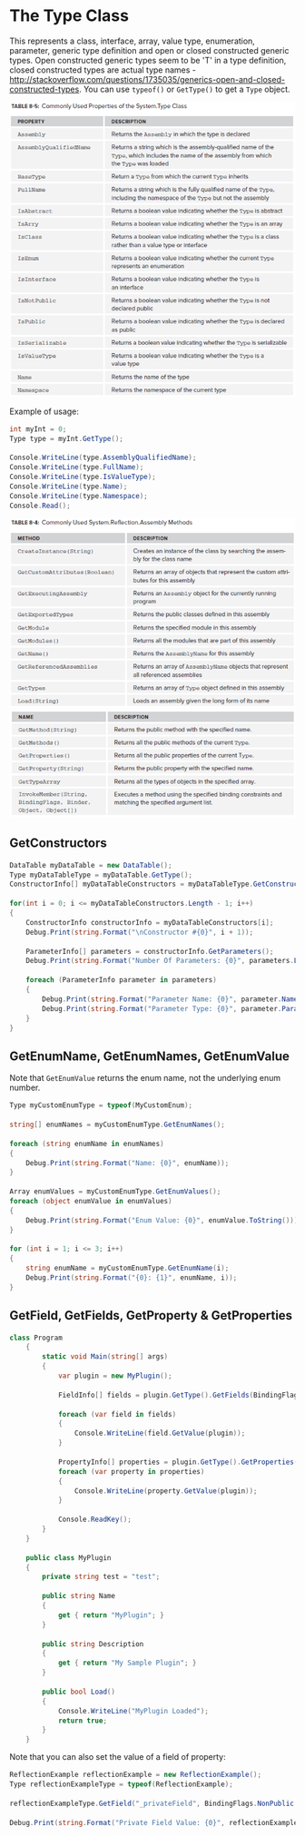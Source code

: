 # The Type Class


This represents a class, interface, array, value type, enumeration, parameter, generic type definition and open or closed constructed generic types. Open constructed generic types seem to be 'T' in a type definition, closed constructed types are actual type names - http://stackoverflow.com/questions/1735035/generics-open-and-closed-constructed-types. You can use `typeof()` or `GetType()` to get a `Type` object.

![Table 8-5](../media/The_Type_Class.png)

Example of usage:

```csharp
int myInt = 0;
Type type = myInt.GetType();

Console.WriteLine(type.AssemblyQualifiedName);
Console.WriteLine(type.FullName);
Console.WriteLine(type.IsValueType);
Console.WriteLine(type.Name);
Console.WriteLine(type.Namespace);
Console.Read();
```

![Table 8-6](../media/The_Assembly_Class-2.png)
![Table 8-6](../media/The_Type_Class-3.png)

## GetConstructors

```csharp
DataTable myDataTable = new DataTable();
Type myDataTableType = myDataTable.GetType();
ConstructorInfo[] myDataTableConstructors = myDataTableType.GetConstructors();

for(int i = 0; i <= myDataTableConstructors.Length - 1; i++)
{
    ConstructorInfo constructorInfo = myDataTableConstructors[i];
    Debug.Print(string.Format("\nConstructor #{0}", i + 1));

    ParameterInfo[] parameters = constructorInfo.GetParameters();
    Debug.Print(string.Format("Number Of Parameters: {0}", parameters.Length));

    foreach (ParameterInfo parameter in parameters)
    {
        Debug.Print(string.Format("Parameter Name: {0}", parameter.Name));
        Debug.Print(string.Format("Parameter Type: {0}", parameter.ParameterType.Name));
    }
}
```

## GetEnumName, GetEnumNames, GetEnumValue

Note that `GetEnumValue` returns the enum name, not the underlying enum number.

```csharp
Type myCustomEnumType = typeof(MyCustomEnum);

string[] enumNames = myCustomEnumType.GetEnumNames();

foreach (string enumName in enumNames)
{
    Debug.Print(string.Format("Name: {0}", enumName));
}

Array enumValues = myCustomEnumType.GetEnumValues();
foreach (object enumValue in enumValues)
{
    Debug.Print(string.Format("Enum Value: {0}", enumValue.ToString()));
}

for (int i = 1; i <= 3; i++)
{
    string enumName = myCustomEnumType.GetEnumName(i);
    Debug.Print(string.Format("{0}: {1}", enumName, i));
}
```

## GetField, GetFields, GetProperty & GetProperties


```csharp
class Program
    {
        static void Main(string[] args)
        {
            var plugin = new MyPlugin();

            FieldInfo[] fields = plugin.GetType().GetFields(BindingFlags.NonPublic | BindingFlags.Instance);

            foreach (var field in fields)
            {
                Console.WriteLine(field.GetValue(plugin));
            }

            PropertyInfo[] properties = plugin.GetType().GetProperties(BindingFlags.Public | BindingFlags.Instance);
            foreach (var property in properties)
            {
                Console.WriteLine(property.GetValue(plugin));
            }

            Console.ReadKey();
        }
    }

    public class MyPlugin
    {
        private string test = "test";

        public string Name
        {
            get { return "MyPlugin"; }
        }

        public string Description
        {
            get { return "My Sample Plugin"; }
        }

        public bool Load()
        {
            Console.WriteLine("MyPlugin Loaded");
            return true;
        }
    }
```

Note that you can also set the value of a field of property:

```csharp
ReflectionExample reflectionExample = new ReflectionExample();
Type reflectionExampleType = typeof(ReflectionExample);

reflectionExampleType.GetField("_privateField", BindingFlags.NonPublic | BindingFlags.Instance).SetValue(reflectionExample, "My New Value");

Debug.Print(string.Format("Private Field Value: {0}", reflectionExample.PrivateField));
```
<!--stackedit_data:
eyJoaXN0b3J5IjpbLTE3Mjg0ODk0NjddfQ==
-->